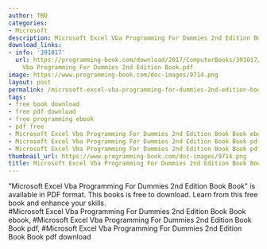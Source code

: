 ```yaml
---
author: TBD
categories:
- Microsoft
description: Microsoft Excel Vba Programming For Dummies 2nd Edition Book Book
download_links:
- info: '391017'
  url: https://programming-book.com/download/2017/ComputerBooks/391017/Microsoft Excel
    Vba Programming For Dummies 2nd Edition Book.pdf
image: https://www.programming-book.com/doc-images/9714.png
layout: post
permalink: /microsoft-excel-vba-programming-for-dummies-2nd-edition-book-book.html
tags:
- free book download
- free pdf download
- free programming ebook
- pdf free
- Microsoft Excel Vba Programming For Dummies 2nd Edition Book Book ebook
- Microsoft Excel Vba Programming For Dummies 2nd Edition Book Book pdf
- Microsoft Excel Vba Programming For Dummies 2nd Edition Book Book pdf download
thumbnail_url: https://www.programming-book.com/doc-images/9714.png
title: Microsoft Excel Vba Programming For Dummies 2nd Edition Book Book
---
```


 
<div class="item-desc text-justify">
  "Microsoft Excel Vba Programming For Dummies 2nd Edition Book Book" is available in PDF format. This books is free to download. Learn from this free book and enhance your skills.
  <br>
  #Microsoft Excel Vba Programming For Dummies 2nd Edition Book Book ebook, #Microsoft Excel Vba Programming For Dummies 2nd Edition Book Book pdf, #Microsoft Excel Vba Programming For Dummies 2nd Edition Book Book pdf download
</div>